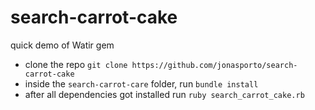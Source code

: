 # search-carrot-cake
quick demo of Watir gem


- clone the repo `git clone https://github.com/jonasporto/search-carrot-cake`
- inside the `search-carrot-care` folder, run `bundle install`
- after all dependencies got installed run `ruby search_carrot_cake.rb`

